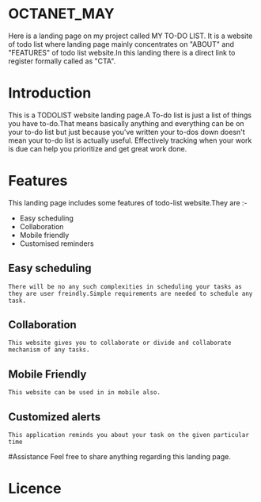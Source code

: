 # OCTANET_MAY
Here is a landing page on my project called MY TO-DO LIST. It is a website of todo list where landing page mainly concentrates on "ABOUT" and "FEATURES" of todo list website.In this landing there is a direct link to register formally called as "CTA".
# Introduction
This is a TODOLIST website landing page.A To-do list is just a list of things you have to-do.That means basically anything and everything can be on your to-do list but just because you've written your to-dos down doesn't mean your to-do list is actually useful. Effectively tracking when your work is due can help you prioritize and get great work done.
# Features
This landing page includes some features of todo-list website.They are :-
 - Easy scheduling
 - Collaboration
 - Mobile friendly
 - Customised reminders
  ## Easy scheduling
    There will be no any such complexities in scheduling your tasks as they are user freindly.Simple requirements are needed to schedule any task.
  ## Collaboration
    This website gives you to collaborate or divide and collaborate mechanism of any tasks.
  ## Mobile Friendly
    This website can be used in in mobile also.
  ## Customized alerts
    This application reminds you about your task on the given particular time
#Assistance
Feel free to share anything regarding this landing page.

# Licence 

 
